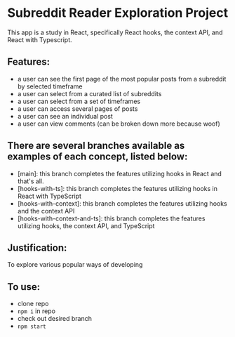 # Subreddit Reader Exploration Project

This app is a study in React, specifically React hooks, the context API, and React with Typescript. 

## Features: 
- a user can see the first page of the most popular posts from a subreddit by selected timeframe
- a user can select from a curated list of subreddits
- a user can select from a set of timeframes
- a user can access several pages of posts
- a user can see an individual post
- a user can view comments (can be broken down more because woof)

## There are several branches available as examples of each concept, listed below: 
- [main]: this branch completes the features utilizing hooks in React and that's all.
- [hooks-with-ts]: this branch completes the features utilizing hooks in React with TypeScript
- [hooks-with-context]: this branch completes the features utilizing hooks and the context API
- [hooks-with-context-and-ts]: this branch completes the features utilizing hooks, the context API, and TypeScript 

## Justification: 
To explore various popular ways of developing

## To use:
- clone repo
- `npm i` in repo
- check out desired branch
- `npm start`
